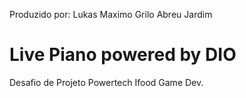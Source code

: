 Produzido por: Lukas Maximo Grilo Abreu Jardim

# Live Piano powered by DIO

Desafio de Projeto Powertech Ifood Game Dev.
